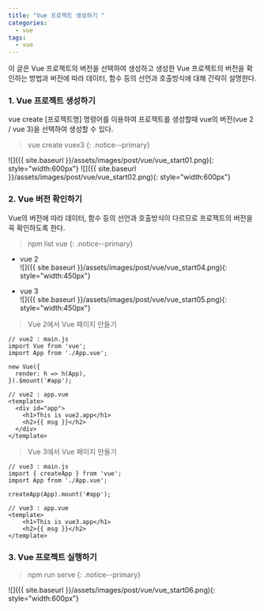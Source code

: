 ```yaml
---
title: "Vue 프로젝트 생성하기 "
categories: 
  - vue
tags:
  - vue
---
```


이 글은 Vue 프로젝트의 버전을 선택하여 생성하고 생성한 Vue 프로젝트의 버전을 확인하는 방법과
버전에 따라 데이터, 함수 등의 선언과 호출방식에 대해 간략히 설명한다.


### 1. Vue 프로젝트 생성하기
vue create [프로젝트명] 명령어를 이용하여 프로젝트를 생성할때 vue의 버전(vue 2 / vue 3)을 선택하여 생성할 수 있다. 

> vue create vuex3
{: .notice--primary}

![]({{ site.baseurl }}/assets/images/post/vue/vue_start01.png){: style="width:600px"}
![]({{ site.baseurl }}/assets/images/post/vue/vue_start02.png){: style="width:600px"}


### 2. Vue 버전 확인하기
Vue의 버전에 따라 데이터, 함수 등의 선언과 호출방식이 다르므로 프로젝트의 버전을 꼭 확인하도록 한다.    
> npm list vue
{: .notice--primary}

+ vue 2    
![]({{ site.baseurl }}/assets/images/post/vue/vue_start04.png){: style="width:450px"}    

+ vue 3    
![]({{ site.baseurl }}/assets/images/post/vue/vue_start05.png){: style="width:450px"}    

> Vue 2에서 Vue 페이지 만들기    

```vue
// vue2 : main.js
import Vue from 'vue';
import App from './App.vue';

new Vue({
  render: h => h(App),
}).$mount('#app');

// vue2 : app.vue
<template>
  <div id="app">
    <h1>This is vue2.app</h1>    
    <h2>{{ msg }}</h2>
  </div>
</template>
```

> Vue 3에서 Vue 페이지 만들기    

```vue
// vue3 : main.js
import { createApp } from 'vue';
import App from './App.vue';

createApp(App).mount('#app');

// vue3 : app.vue
<template>
    <h1>This is vue3.app</h1>    
    <h2>{{ msg }}</h2>
</template>
```

### 3. Vue 프로젝트 실행하기
> npm run serve
{: .notice--primary}

![]({{ site.baseurl }}/assets/images/post/vue/vue_start06.png){: style="width:600px"}    


    